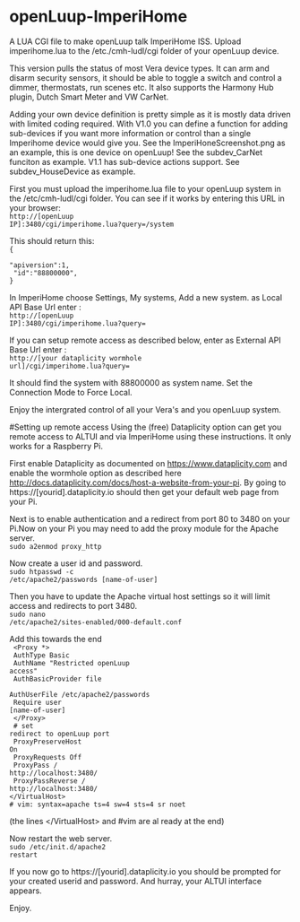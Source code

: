 # openLuup-ImperiHome
A LUA CGI file to make openLuup talk ImperiHome ISS. Upload imperihome.lua to the /etc./cmh-ludl/cgi folder of your openLuup device.

This version pulls the status of most Vera device types. It can arm and disarm security sensors, it should be able to toggle a switch and control a dimmer, thermostats, run scenes etc. It also supports the Harmony Hub plugin, Dutch Smart Meter and VW CarNet.

Adding your own device definition is pretty simple as it is mostly data driven with limited coding required. With V1.0 you can define a function for adding sub-devices if you want more information or control than a single Imperihome device would give you. See the ImperiHoneScreenshot.png as an example, this is one device on openLuup! See the subdev_CarNet funciton as example. V1.1 has sub-device actions support. See subdev_HouseDevice as example.

First you must upload the imperihome.lua file to your openLuup system in the /etc/cmh-ludl/cgi folder. You can see if it works by entering this URL in your browser:<br><code>http://[openLuup IP]:3480/cgi/imperihome.lua?query=/system</code>

This should return this: <br>
<code>{</code><br>
<code>  "apiversion":1,</code><br>
<code>  "id":"88800000",</code><br>
<code>}</code>

In ImperiHome choose Settings, My systems, Add a new system.
as Local API Base Url enter : <br><code>http://[openLuup IP]:3480/cgi/imperihome.lua?query=</code><p>
If you can setup remote access as described below, enter as External API Base Url enter : <br><code>http://[your dataplicity wormhole url]/cgi/imperihome.lua?query=</code>

It should find the system with 88800000 as system name.
Set the Connection Mode to Force Local.

Enjoy the intergrated control of all your Vera's and you openLuup system.

#Setting up remote access 
Using the (free) Dataplicity option can get you remote access to ALTUI and via ImperiHome using these instructions. It only works for a Raspberry Pi.

First enable Dataplicity as documented on https://www.dataplicity.com and enable the wormhole option as described here http://docs.dataplicity.com/docs/host-a-website-from-your-pi. By going to https://[yourid].dataplicity.io should then get your default web page from your Pi.

Next is to enable authentication and a redirect from port 80 to 3480 on your Pi.Now on your Pi you may need to add the proxy module for the Apache server.<br>
<code>sudo a2enmod proxy_http</code><br>

Now create a user id and password.<br>
<code>sudo htpasswd -c /etc/apache2/passwords [name-of-user]</code>

Then you have to update the Apache virtual host settings so it will limit access and redirects to port 3480.
<br><code>sudo nano /etc/apache2/sites-enabled/000-default.conf</code>

Add this towards the end <br>
<code>   &lt;Proxy *></code><br>
<code>      AuthType Basic</code><br>
<code>      AuthName "Restricted openLuup access"</code><br>
<code>      AuthBasicProvider file</code><br>
<code>      AuthUserFile /etc/apache2/passwords</code><br>
<code>      Require user [name-of-user]</code><br>
<code>   &lt;/Proxy></code><br>
<code>   # set redirect to openLuup port</code><br>
<code>   ProxyPreserveHost On</code><br>
<code>   ProxyRequests Off</code><br>
<code>   ProxyPass / http://localhost:3480/</code><br>
<code>   ProxyPassReverse / http://localhost:3480/</code><br>
<code>&lt;/VirtualHost></code><br>
<code># vim: syntax=apache ts=4 sw=4 sts=4 sr noet</code><br>

(the lines &lt;/VirtualHost> and #vim are al ready at the end)

Now restart the web server.<br>
<code>sudo /etc/init.d/apache2 restart</code>

If you now go to https://[yourid].dataplicity.io you should be prompted for your created userid and password. And hurray, your ALTUI interface appears.

Enjoy.
